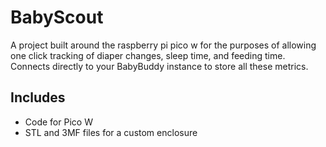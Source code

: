 # BabyScout

A project built around the raspberry pi pico w for the purposes of allowing one click tracking of diaper changes, sleep time, and feeding time. Connects directly to your BabyBuddy instance to store all these metrics.

## Includes
* Code for Pico W
* STL and 3MF files for a custom enclosure

